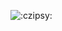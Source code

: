 
![:czipsy:](https://www.google.com/url?sa=i&url=https%3A%2F%2Ftenor.com%2Fview%2Fsnicker_doodle7-chips-man-eating-chips-dude-eating-chips-gif-22845702&psig=AOvVaw3udNbijM2eCRu1De59gBdW&ust=1642546939133000&source=images&cd=vfe&ved=0CAsQjRxqFwoTCOCh-qjyufUCFQAAAAAdAAAAABAN)
